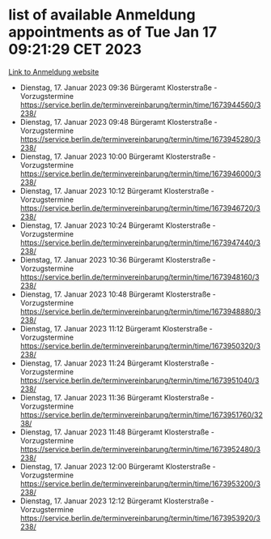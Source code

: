 # list of available Anmeldung appointments as of Tue Jan 17 09:21:29 CET 2023
[Link to Anmeldung website](https://service.berlin.de/terminvereinbarung/termin/tag.php?termin=0&anliegen[]=120686&dienstleisterlist=122210,122217,327316,122219,327312,122227,327314,122231,327346,122243,327348,122252,329742,122260,329745,122262,329748,122254,329751,122271,327278,122273,327274,122277,327276,330436,122280,327294,122282,327290,122284,327292,327539,122291,327270,122285,327266,122286,327264,122296,327268,150230,329760,122301,327282,122297,327286,122294,327284,122312,329763,122314,329775,122304,327330,122311,327334,122309,327332,122281,327352,122279,329772,122276,327324,122274,327326,122267,329766,122246,327318,122251,327320,122257,327322,122208,327298,122226,327300,121362,121364&herkunft=http%3A%2F%2Fservice.berlin.de%2Fdienstleistung%2F120686%2F)
- Dienstag, 17. Januar 2023 09:36 Bürgeramt Klosterstraße - Vorzugstermine https://service.berlin.de/terminvereinbarung/termin/time/1673944560/3238/
- Dienstag, 17. Januar 2023 09:48 Bürgeramt Klosterstraße - Vorzugstermine https://service.berlin.de/terminvereinbarung/termin/time/1673945280/3238/
- Dienstag, 17. Januar 2023 10:00 Bürgeramt Klosterstraße - Vorzugstermine https://service.berlin.de/terminvereinbarung/termin/time/1673946000/3238/
- Dienstag, 17. Januar 2023 10:12 Bürgeramt Klosterstraße - Vorzugstermine https://service.berlin.de/terminvereinbarung/termin/time/1673946720/3238/
- Dienstag, 17. Januar 2023 10:24 Bürgeramt Klosterstraße - Vorzugstermine https://service.berlin.de/terminvereinbarung/termin/time/1673947440/3238/
- Dienstag, 17. Januar 2023 10:36 Bürgeramt Klosterstraße - Vorzugstermine https://service.berlin.de/terminvereinbarung/termin/time/1673948160/3238/
- Dienstag, 17. Januar 2023 10:48 Bürgeramt Klosterstraße - Vorzugstermine https://service.berlin.de/terminvereinbarung/termin/time/1673948880/3238/
- Dienstag, 17. Januar 2023 11:12 Bürgeramt Klosterstraße - Vorzugstermine https://service.berlin.de/terminvereinbarung/termin/time/1673950320/3238/
- Dienstag, 17. Januar 2023 11:24 Bürgeramt Klosterstraße - Vorzugstermine https://service.berlin.de/terminvereinbarung/termin/time/1673951040/3238/
- Dienstag, 17. Januar 2023 11:36 Bürgeramt Klosterstraße - Vorzugstermine https://service.berlin.de/terminvereinbarung/termin/time/1673951760/3238/
- Dienstag, 17. Januar 2023 11:48 Bürgeramt Klosterstraße - Vorzugstermine https://service.berlin.de/terminvereinbarung/termin/time/1673952480/3238/
- Dienstag, 17. Januar 2023 12:00 Bürgeramt Klosterstraße - Vorzugstermine https://service.berlin.de/terminvereinbarung/termin/time/1673953200/3238/
- Dienstag, 17. Januar 2023 12:12 Bürgeramt Klosterstraße - Vorzugstermine https://service.berlin.de/terminvereinbarung/termin/time/1673953920/3238/
